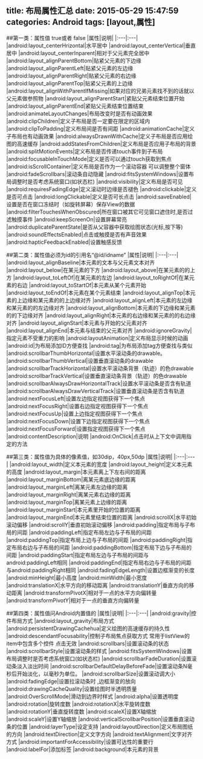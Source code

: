 title: 布局属性汇总
date: 2015-05-29 15:47:59
categories: Android
tags: [layout,属性]
---
<!--more-->
##第一类：属性值 true或者 false
|属性|说明|
|:---|:---|
|android:layout_centerHrizontal|水平居中
|android:layout_centerVertical|垂直居中
|android:layout_centerInparent|相对于父元素完全居中
|android:layout_alignParentBottom|贴紧父元素的下边缘
|android:layout_alignParentLeft|贴紧父元素的左边缘
|android:layout_alignParentRight|贴紧父元素的右边缘
|android:layout_alignParentTop|贴紧父元素的上边缘
|android:layout_alignWithParentIfMissing|如果对应的兄弟元素找不到的话就以父元素做参照物
|android:layout_alignParentStart|紧贴父元素结束位置开始
|android:layout_alignParentEnd|紧贴父元素结束位置结束
|android:animateLayoutChanges|布局改变时是否有动画效果
|android:clipChildren|定义子布局是否一定要在限定的区域内
|android:clipToPadding|定义布局间是否有间距
|android:animationCache|定义子布局也有动画效果
|android:alwaysDrawnWithCache|定义子布局是否应用绘图的高速缓存
|android:addStatesFromChildren|定义布局是否应用子布局的背景
|android:splitMotionEvents|定义布局是否传递touch事件到子布局
|android:focusableInTouchMode|定义是否可以通过touch获取到焦点
|android:isScrollContainer|定义布局是否作为一个滚动容器 可以调整整个窗体
|android:fadeScrollbars|滚动条自动隐藏
|android:fitsSystemWindows|设置布局调整时是否考虑系统窗口(如状态栏)
|android:visibility|定义布局是否可见
|android:requiresFadingEdge|定义滚动时边缘是否褪色
|android:clickable|定义是否可点击
|android:longClickable|定义是否可长点击
|android:saveEnabled|设置是否在窗口冻结时（如旋转屏幕）保存View的数据
|android:filterTouchesWhenObscured|所在窗口被其它可见窗口遮住时,是否过滤触摸事件
|android:keepScreenOn|设置屏幕常亮
|android:duplicateParentState|是否从父容器中获取绘图状态(光标,按下等)
|android:soundEffectsEnabled|点击或触摸是否有声音效果
|android:hapticFeedbackEnabled|设置触感反馈

##第二类：属性值必须为id的引用名“@id/idname”
|属性|说明|
|:---|:---|
|android:layout_alignBaseline|本元素的文本与父元素文本对齐
|android:layout_below|在某元素的下方
|android:layout_above|在某元素的的上方
|android:layout_toLeftOf|在某元素的左边
|android:layout_toRightOf|在某元素的右边
|android:layout_toStartOf|本元素从某个元素开始
|android:layout_toEndOf|本元素在某个元素结束
|android:layout_alignTop|本元素的上边缘和某元素的的上边缘对齐
|android:layout_alignLeft|本元素的左边缘和某元素的的左边缘对齐
|android:layout_alignBottom|本元素的下边缘和某元素的的下边缘对齐
|android:layout_alignRight|本元素的右边缘和某元素的的右边缘对齐
|android:layout_alignStart|本元素与开始的父元素对齐
|android:layout_alignEnd|本元素与结束的父元素对齐
|android:ignoreGravity|指定元素不受重力的影响
|android:layoutAnimation|定义布局显示时候的动画
|android:id|为布局添加ID方便查找
|android:tag|为布局添加tag方便查找与类似
|android:scrollbarThumbHorizontal|设置水平滚动条的drawable。
|android:scrollbarThumbVertical|设置垂直滚动条的drawable
|android:scrollbarTrackHorizontal|设置水平滚动条背景（轨迹）的色drawable
|android:scrollbarTrackVertical|设置垂直滚动条背景（轨迹）的色drawable
|android:scrollbarAlwaysDrawHorizontalTrack|设置水平滚动条是否含有轨道
|android:scrollbarAlwaysDrawVerticalTrack|设置垂直滚动条是否含有轨道
|android:nextFocusLeft|设置左边指定视图获得下一个焦点
|android:nextFocusRight|设置右边指定视图获得下一个焦点
|android:nextFocusUp|设置上边指定视图获得下一个焦点
|android:nextFocusDown|设置下边指定视图获得下一个焦点
|android:nextFocusForward|设置指定视图获得下一个焦点
|android:contentDescription|说明
|android:OnClick|点击时从上下文中调用指定的方法
         
##第三类：属性值为具体的像素值，如30dip，40px,50dp
|属性|说明|
|:---|:---|
|android:layout_width|定义本元素的宽度
|android:layout_height|定义本元素的高度
|android:layout_margin|本元素离上下左右间的距离
|android:layout_marginBottom|离某元素底边缘的距离
|android:layout_marginLeft|离某元素左边缘的距离
|android:layout_marginRight|离某元素右边缘的距离
|android:layout_marginTop|离某元素上边缘的距离
|android:layout_marginStart|本元素里开始的位置的距离
|android:layout_marginEnd|本元素里结束位置的距离
|android:scrollX|水平初始滚动偏移
|android:scrollY|垂直初始滚动偏移
|android:padding|指定布局与子布局的间距
|android:paddingLeft|指定布局左边与子布局的间距
|android:paddingTop|指定布局上边与子布局的间距
|android:paddingRight|指定布局右边与子布局的间距
|android:paddingBottom|指定布局下边与子布局的间距
|android:paddingStart|指定布局左边与子布局的间距与android:paddingLeft相同
|android:paddingEnd|指定布局右边与子布局的间距与android:paddingRight相同
|android:fadingEdgeLength|设置边框渐变的长度
|android:minHeight|最小高度
|android:minWidth|最小宽度
|android:translationX|水平方向的移动距离
|android:translationY|垂直方向的移动距离
|android:transformPivotX|相对于一点的水平方向偏转量
|android:transformPivotY|相对于一点的垂直方向偏转量

##第四类：属性值问Android内置值的
|属性|说明|
|:---|:---|
|android:gravity|控件布局方式
|android:layout_gravity|布局方式
|android:persistentDrawingCachehua|定义绘图的高速缓存的持久性   
|android:descendantFocusability|控制子布局焦点获取方式 常用于listView的item中包含多个控件 点击无效
|android:scrollbars|设置滚动条的状态
|android:scrollbarStyle|设置滚动条的样式
|android:fitsSystemWindows|设置布局调整时是否考虑系统窗口(如状态栏)
|android:scrollbarFadeDuration|设置滚动条淡入淡出时间
|android:scrollbarDefaultDelayBeforeFade|设置滚动条N毫秒后开始淡化，以毫秒为单位。
|android:scrollbarSize|设置滚动调大小
|android:fadingEdge|设置拉滚动条时 ,边框渐变的放向
|android:drawingCacheQuality|设置绘图时半透明质量
|android:OverScrollMode|滑动到边界时样式
|android:alpha|设置透明度
|android:rotation|旋转度数
|android:rotationX|水平旋转度数
|android:rotationY|垂直旋转度数
|android:scaleX|设置X轴缩放
|android:scaleY|设置Y轴缩放
|android:verticalScrollbarPosition|设置垂直滚动条的位置
|android:layerType|设定支持
|android:layoutDirection|定义布局图纸的方向
|android:textDirection|定义文字方向
|android:textAlignment|文字对齐方式
|android:importantForAccessibility|设置可达性的重要行
|android:labelFor|添加标签
|android:background|本元素的背景
